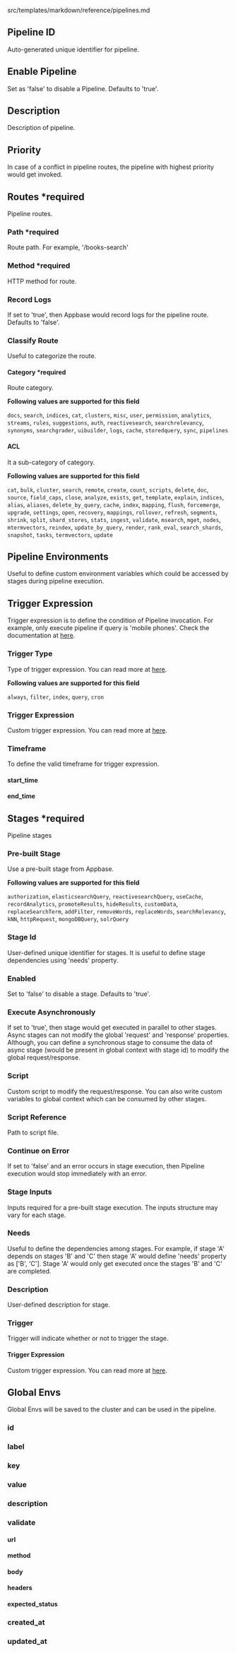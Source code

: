 src/templates/markdown/reference/pipelines.md

## Pipeline ID 

Auto-generated unique identifier for pipeline.

## Enable Pipeline 

Set as 'false' to disable a Pipeline. Defaults to 'true'.

## Description 

Description of pipeline.

## Priority 

In case of a conflict in pipeline routes, the pipeline with highest priority would get invoked.

## Routes  *required

Pipeline routes.

### Path  *required

Route path. For example, '/books-search'

### Method  *required

HTTP method for route.

### Record Logs 

If set to 'true', then Appbase would record logs for the pipeline route. Defaults to 'false'.

### Classify Route 

Useful to categorize the route.

#### Category  *required

Route category.

**Following values are supported for this field**

`docs`, `search`, `indices`, `cat`, `clusters`, `misc`, `user`, `permission`, `analytics`, `streams`, `rules`, `suggestions`, `auth`, `reactivesearch`, `searchrelevancy`, `synonyms`, `searchgrader`, `uibuilder`, `logs`, `cache`, `storedquery`, `sync`, `pipelines`

#### ACL 

It a sub-category of category.

**Following values are supported for this field**

`cat`, `bulk`, `cluster`, `search`, `remote`, `create`, `count`, `scripts`, `delete`, `doc`, `source`, `field_caps`, `close`, `analyze`, `exists`, `get`, `template`, `explain`, `indices`, `alias`, `aliases`, `delete_by_query`, `cache`, `index`, `mapping`, `flush`, `forcemerge`, `upgrade`, `settings`, `open`, `recovery`, `mappings`, `rollover`, `refresh`, `segments`, `shrink`, `split`, `shard_stores`, `stats`, `ingest`, `validate`, `msearch`, `mget`, `nodes`, `mtermvectors`, `reindex`, `update_by_query`, `render`, `rank_eval`, `search_shards`, `snapshot`, `tasks`, `termvectors`, `update`

## Pipeline Environments 

Useful to define custom environment variables which could be accessed by stages during pipeline execution.

## Trigger Expression 

Trigger expression is to define the condition of Pipeline invocation. For example, only execute pipeline if query is 'mobile phones'. Check the documentation at [here](https://docs.appbase.io/docs/search/rules/#configure-if-condition).

### Trigger Type 

Type of trigger expression. You can read more at [here](https://docs.appbase.io/docs/search/rules/#configure-if-condition).

**Following values are supported for this field**

`always`, `filter`, `index`, `query`, `cron`

### Trigger Expression 

Custom trigger expression. You can read more at [here](https://docs.appbase.io/docs/search/rules/#advanced-editor).

### Timeframe 

To define the valid timeframe for trigger expression.

#### start_time 

#### end_time 

## Stages  *required

Pipeline stages

### Pre-built Stage 

Use a pre-built stage from Appbase.

**Following values are supported for this field**

`authorization`, `elasticsearchQuery`, `reactivesearchQuery`, `useCache`, `recordAnalytics`, `promoteResults`, `hideResults`, `customData`, `replaceSearchTerm`, `addFilter`, `removeWords`, `replaceWords`, `searchRelevancy`, `kNN`, `httpRequest`, `mongoDBQuery`, `solrQuery`

### Stage Id 

User-defined unique identifier for stages. It is useful to define stage dependencies using 'needs' property.

### Enabled 

Set to 'false' to disable a stage. Defaults to 'true'.

### Execute Asynchronously 

If set to 'true', then stage would get executed in parallel to other stages. Async stages can not modify the global 'request' and 'response' properties. Although, you can define a synchronous stage to consume the data of async stage (would be present in global context with stage id) to modify the global request/response.

### Script 

Custom script to modify the request/response. You can also write custom variables to global context which can be consumed by other stages.

### Script Reference 

Path to script file.

### Continue on Error 

If set to 'false' and an error occurs in stage execution, then Pipeline execution would stop immediately with an error.

### Stage Inputs 

Inputs required for a pre-built stage execution. The inputs structure may vary for each stage.

### Needs 

Useful to define the dependencies among stages. For example, if stage 'A' depends on stages 'B' and 'C' then stage 'A' would define 'needs' property as ['B', 'C']. Stage 'A' would only get executed once the stages 'B' and 'C' are completed.

### Description 

User-defined description for stage.

### Trigger 

Trigger will indicate whether or not to trigger the stage.

#### Trigger Expression 

Custom trigger expression. You can read more at [here](https://docs.appbase.io/docs/search/rules/#advanced-editor).

## Global Envs 

Global Envs will be saved to the cluster and can be used in the pipeline.

### id 

### label 

### key 

### value 

### description 

### validate 

#### url 

#### method 

#### body 

#### headers 

#### expected_status 

### created_at 

### updated_at 

